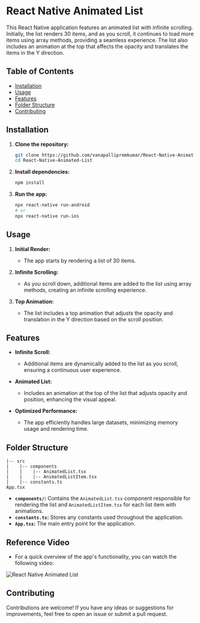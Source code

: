 # React Native Animated List

This React Native application features an animated list with infinite scrolling. Initially, the list renders 30 items, and as you scroll, it continues to load more items using array methods, providing a seamless experience. The list also includes an animation at the top that affects the opacity and translates the items in the Y direction.

## Table of Contents

- [Installation](#installation)
- [Usage](#usage)
- [Features](#features)
- [Folder Structure](#folder-structure)
- [Contributing](#contributing)

## Installation

1. **Clone the repository:**

   ```bash
   git clone https://github.com/vanapallipremkumar/React-Native-Animated-List.git
   cd React-Native-Animated-List
   ```

2. **Install dependencies:**

   ```bash
   npm install
   ```

3. **Run the app:**

   ```bash
   npx react-native run-android
   # or
   npx react-native run-ios
   ```

## Usage

1. **Initial Render:**

   - The app starts by rendering a list of 30 items.

2. **Infinite Scrolling:**

   - As you scroll down, additional items are added to the list using array methods, creating an infinite scrolling experience.

3. **Top Animation:**
   - The list includes a top animation that adjusts the opacity and translation in the Y direction based on the scroll position.

## Features

- **Infinite Scroll:**

  - Additional items are dynamically added to the list as you scroll, ensuring a continuous user experience.

- **Animated List:**

  - Includes an animation at the top of the list that adjusts opacity and position, enhancing the visual appeal.

- **Optimized Performance:**
  - The app efficiently handles large datasets, minimizing memory usage and rendering time.

## Folder Structure

```plaintext
|-- src
|    |-- components
|    |    |-- AnimatedList.tsx
|    |    |-- AnimatedListItem.tsx
|    |-- constants.ts
App.tsx
```

- **`components/`:** Contains the `AnimatedList.tsx` component responsible for rendering the list and `AnimatedListItem.tsx` for each list item with animations.
- **`constants.ts`:** Stores any constants used throughout the application.
- **`App.tsx`:** The main entry point for the application.

## Reference Video

- For a quick overview of the app's functionality, you can watch the following video:

![React Native Animated List](https://github.com/user-attachments/assets/1e86e7c6-a983-4bb3-ae9d-54b54a67324c)

## Contributing

Contributions are welcome! If you have any ideas or suggestions for improvements, feel free to open an issue or submit a pull request.
